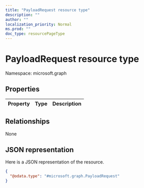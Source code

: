 ```yaml
---
title: "PayloadRequest resource type"
description: ""
author: ""
localization_priority: Normal
ms.prod: ""
doc_type: resourcePageType
---
```


# PayloadRequest resource type


Namespace: microsoft.graph



## Properties
|Property|Type|Description|
|:---|:---|:---|

## Relationships
None

## JSON representation
Here is a JSON representation of the resource.
<!-- {
  "blockType": "resource",
  "@odata.type": "microsoft.graph.PayloadRequest"
}
-->
``` json
{
  "@odata.type": "#microsoft.graph.PayloadRequest"
}
```

